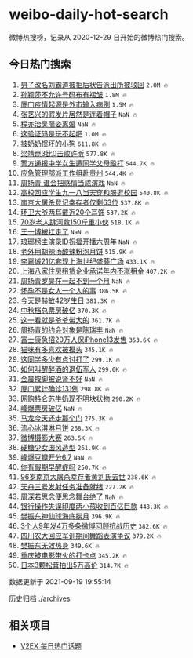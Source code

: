 # weibo-daily-hot-search

微博热搜榜，记录从 2020-12-29 日开始的微博热门搜索。

## 今日热门搜索

<!-- BEGIN -->

1. [男子改名刘霸道被拒后状告派出所被驳回](https://s.weibo.com/weibo?q=%23%E7%94%B7%E5%AD%90%E6%94%B9%E5%90%8D%E5%88%98%E9%9C%B8%E9%81%93%E8%A2%AB%E6%8B%92%E5%90%8E%E7%8A%B6%E5%91%8A%E6%B4%BE%E5%87%BA%E6%89%80%E8%A2%AB%E9%A9%B3%E5%9B%9E%23&Refer=top) `2.0M 🔥`
1. [孙颖莎不允许号码布有褶皱](https://s.weibo.com/weibo?q=%23%E5%AD%99%E9%A2%96%E8%8E%8E%E4%B8%8D%E5%85%81%E8%AE%B8%E5%8F%B7%E7%A0%81%E5%B8%83%E6%9C%89%E8%A4%B6%E7%9A%B1%23&Refer=top) `1.8M 🔥`
1. [厦门疫情起源是外市输入病例](https://s.weibo.com/weibo?q=%23%E5%8E%A6%E9%97%A8%E7%96%AB%E6%83%85%E8%B5%B7%E6%BA%90%E6%98%AF%E5%A4%96%E5%B8%82%E8%BE%93%E5%85%A5%E7%97%85%E4%BE%8B%23&Refer=top) `1.5M 🔥`
1. [张艺兴的假发片居然是连着帽子](https://s.weibo.com/weibo?q=%23%E5%BC%A0%E8%89%BA%E5%85%B4%E7%9A%84%E5%81%87%E5%8F%91%E7%89%87%E5%B1%85%E7%84%B6%E6%98%AF%E8%BF%9E%E7%9D%80%E5%B8%BD%E5%AD%90%23&Refer=top) `NaN 🔥`
1. [程亦治吴丽姿离婚](https://s.weibo.com/weibo?q=%23%E7%A8%8B%E4%BA%A6%E6%B2%BB%E5%90%B4%E4%B8%BD%E5%A7%BF%E7%A6%BB%E5%A9%9A%23&Refer=top) `NaN 🔥`
1. [这验证码是玩不起吧](https://s.weibo.com/weibo?q=%23%E8%BF%99%E9%AA%8C%E8%AF%81%E7%A0%81%E6%98%AF%E7%8E%A9%E4%B8%8D%E8%B5%B7%E5%90%A7%23&Refer=top) `1.0M 🔥`
1. [被奶奶惯坏的小狗](https://s.weibo.com/weibo?q=%23%E8%A2%AB%E5%A5%B6%E5%A5%B6%E6%83%AF%E5%9D%8F%E7%9A%84%E5%B0%8F%E7%8B%97%23&Refer=top) `611.8K 🔥`
1. [梁靖崑3比0击败许昕](https://s.weibo.com/weibo?q=%23%E6%A2%81%E9%9D%96%E5%B4%913%E6%AF%940%E5%87%BB%E8%B4%A5%E8%AE%B8%E6%98%95%23&Refer=top) `577.8K 🔥`
1. [警方通报中学女生遭同学父母殴打](https://s.weibo.com/weibo?q=%23%E8%AD%A6%E6%96%B9%E9%80%9A%E6%8A%A5%E4%B8%AD%E5%AD%A6%E5%A5%B3%E7%94%9F%E9%81%AD%E5%90%8C%E5%AD%A6%E7%88%B6%E6%AF%8D%E6%AE%B4%E6%89%93%23&Refer=top) `544.7K 🔥`
1. [应急管理部派工作组赴贵州](https://s.weibo.com/weibo?q=%23%E5%BA%94%E6%80%A5%E7%AE%A1%E7%90%86%E9%83%A8%E6%B4%BE%E5%B7%A5%E4%BD%9C%E7%BB%84%E8%B5%B4%E8%B4%B5%E5%B7%9E%23&Refer=top) `544.4K 🔥`
1. [周扬青 谁会把感情当成演戏](https://s.weibo.com/weibo?q=%E5%91%A8%E6%89%AC%E9%9D%92%20%E8%B0%81%E4%BC%9A%E6%8A%8A%E6%84%9F%E6%83%85%E5%BD%93%E6%88%90%E6%BC%94%E6%88%8F&Refer=top) `NaN 🔥`
1. [高校回应学生九一八当天穿和服逛校园](https://s.weibo.com/weibo?q=%23%E9%AB%98%E6%A0%A1%E5%9B%9E%E5%BA%94%E5%AD%A6%E7%94%9F%E4%B9%9D%E4%B8%80%E5%85%AB%E5%BD%93%E5%A4%A9%E7%A9%BF%E5%92%8C%E6%9C%8D%E9%80%9B%E6%A0%A1%E5%9B%AD%23&Refer=top) `540.8K 🔥`
1. [南京大屠杀登记幸存者仅剩63位](https://s.weibo.com/weibo?q=%23%E5%8D%97%E4%BA%AC%E5%A4%A7%E5%B1%A0%E6%9D%80%E7%99%BB%E8%AE%B0%E5%B9%B8%E5%AD%98%E8%80%85%E4%BB%85%E5%89%A963%E4%BD%8D%23&Refer=top) `537.8K 🔥`
1. [环卫大爷两耳戴近20个耳饰](https://s.weibo.com/weibo?q=%23%E7%8E%AF%E5%8D%AB%E5%A4%A7%E7%88%B7%E4%B8%A4%E8%80%B3%E6%88%B4%E8%BF%9120%E4%B8%AA%E8%80%B3%E9%A5%B0%23&Refer=top) `537.2K 🔥`
1. [70岁老人跳河救150斤重小伙](https://s.weibo.com/weibo?q=%2370%E5%B2%81%E8%80%81%E4%BA%BA%E8%B7%B3%E6%B2%B3%E6%95%91150%E6%96%A4%E9%87%8D%E5%B0%8F%E4%BC%99%23&Refer=top) `518.1K 🔥`
1. [王一博被扛走了](https://s.weibo.com/weibo?q=%23%E7%8E%8B%E4%B8%80%E5%8D%9A%E8%A2%AB%E6%89%9B%E8%B5%B0%E4%BA%86%23&Refer=top) `NaN 🔥`
1. [琅琊榜主演录ID祝福开播六周年](https://s.weibo.com/weibo?q=%E7%90%85%E7%90%8A%E6%A6%9C%E4%B8%BB%E6%BC%94%E5%BD%95ID%E7%A5%9D%E7%A6%8F%E5%BC%80%E6%92%AD%E5%85%AD%E5%91%A8%E5%B9%B4&Refer=top) `NaN 🔥`
1. [老外用胡辣汤酸辣粉泡月饼](https://s.weibo.com/weibo?q=%23%E8%80%81%E5%A4%96%E7%94%A8%E8%83%A1%E8%BE%A3%E6%B1%A4%E9%85%B8%E8%BE%A3%E7%B2%89%E6%B3%A1%E6%9C%88%E9%A5%BC%23&Refer=top) `515.9K 🔥`
1. [李嘉诚21亿套现上海世纪盛荟广场](https://s.weibo.com/weibo?q=%23%E6%9D%8E%E5%98%89%E8%AF%9A21%E4%BA%BF%E5%A5%97%E7%8E%B0%E4%B8%8A%E6%B5%B7%E4%B8%96%E7%BA%AA%E7%9B%9B%E8%8D%9F%E5%B9%BF%E5%9C%BA%23&Refer=top) `433.1K 🔥`
1. [上海八家住房租赁企业承诺年内不涨租金](https://s.weibo.com/weibo?q=%23%E4%B8%8A%E6%B5%B7%E5%85%AB%E5%AE%B6%E4%BD%8F%E6%88%BF%E7%A7%9F%E8%B5%81%E4%BC%81%E4%B8%9A%E6%89%BF%E8%AF%BA%E5%B9%B4%E5%86%85%E4%B8%8D%E6%B6%A8%E7%A7%9F%E9%87%91%23&Refer=top) `407.2K 🔥`
1. [周扬青罗昊在一起不到一个月](https://s.weibo.com/weibo?q=%23%E5%91%A8%E6%89%AC%E9%9D%92%E7%BD%97%E6%98%8A%E5%9C%A8%E4%B8%80%E8%B5%B7%E4%B8%8D%E5%88%B0%E4%B8%80%E4%B8%AA%E6%9C%88%23&Refer=top) `NaN 🔥`
1. [怀孕不是女人一个人的事](https://s.weibo.com/weibo?q=%23%E6%80%80%E5%AD%95%E4%B8%8D%E6%98%AF%E5%A5%B3%E4%BA%BA%E4%B8%80%E4%B8%AA%E4%BA%BA%E7%9A%84%E4%BA%8B%23&Refer=top) `386.5K 🔥`
1. [今天是赫敏42岁生日](https://s.weibo.com/weibo?q=%23%E4%BB%8A%E5%A4%A9%E6%98%AF%E8%B5%AB%E6%95%8F42%E5%B2%81%E7%94%9F%E6%97%A5%23&Refer=top) `381.3K 🔥`
1. [中秋档总票房破亿](https://s.weibo.com/weibo?q=%E4%B8%AD%E7%A7%8B%E6%A1%A3%E6%80%BB%E7%A5%A8%E6%88%BF%E7%A0%B4%E4%BA%BF&Refer=top) `370.3K 🔥`
1. [这一看就是爷爷带大的](https://s.weibo.com/weibo?q=%23%E8%BF%99%E4%B8%80%E7%9C%8B%E5%B0%B1%E6%98%AF%E7%88%B7%E7%88%B7%E5%B8%A6%E5%A4%A7%E7%9A%84%23&Refer=top) `361.7K 🔥`
1. [周扬青的约会对象是陈瑞丰](https://s.weibo.com/weibo?q=%23%E5%91%A8%E6%89%AC%E9%9D%92%E7%9A%84%E7%BA%A6%E4%BC%9A%E5%AF%B9%E8%B1%A1%E6%98%AF%E9%99%88%E7%91%9E%E4%B8%B0%23&Refer=top) `NaN 🔥`
1. [富士康急招20万人保iPhone13发售](https://s.weibo.com/weibo?q=%23%E5%AF%8C%E5%A3%AB%E5%BA%B7%E6%80%A5%E6%8B%9B20%E4%B8%87%E4%BA%BA%E4%BF%9DiPhone13%E5%8F%91%E5%94%AE%23&Refer=top) `353.6K 🔥`
1. [猫咪有多喜欢被摸头](https://s.weibo.com/weibo?q=%23%E7%8C%AB%E5%92%AA%E6%9C%89%E5%A4%9A%E5%96%9C%E6%AC%A2%E8%A2%AB%E6%91%B8%E5%A4%B4%23&Refer=top) `345.1K 🔥`
1. [这同学多少有点讨打了](https://s.weibo.com/weibo?q=%23%E8%BF%99%E5%90%8C%E5%AD%A6%E5%A4%9A%E5%B0%91%E6%9C%89%E7%82%B9%E8%AE%A8%E6%89%93%E4%BA%86%23&Refer=top) `299.1K 🔥`
1. [如何叫醒醉酒的退伍军人](https://s.weibo.com/weibo?q=%23%E5%A6%82%E4%BD%95%E5%8F%AB%E9%86%92%E9%86%89%E9%85%92%E7%9A%84%E9%80%80%E4%BC%8D%E5%86%9B%E4%BA%BA%23&Refer=top) `299.0K 🔥`
1. [金晨按脚被说肾不好](https://s.weibo.com/weibo?q=%23%E9%87%91%E6%99%A8%E6%8C%89%E8%84%9A%E8%A2%AB%E8%AF%B4%E8%82%BE%E4%B8%8D%E5%A5%BD%23&Refer=top) `NaN 🔥`
1. [厦门累计确诊131例](https://s.weibo.com/weibo?q=%23%E5%8E%A6%E9%97%A8%E7%B4%AF%E8%AE%A1%E7%A1%AE%E8%AF%8A131%E4%BE%8B%23&Refer=top) `298.8K 🔥`
1. [网购特仑苏牛奶现不明块状物](https://s.weibo.com/weibo?q=%23%E7%BD%91%E8%B4%AD%E7%89%B9%E4%BB%91%E8%8B%8F%E7%89%9B%E5%A5%B6%E7%8E%B0%E4%B8%8D%E6%98%8E%E5%9D%97%E7%8A%B6%E7%89%A9%23&Refer=top) `290.2K 🔥`
1. [峰爆票房破亿](https://s.weibo.com/weibo?q=%E5%B3%B0%E7%88%86%E7%A5%A8%E6%88%BF%E7%A0%B4%E4%BA%BF&Refer=top) `NaN 🔥`
1. [马龙今天还走那个门](https://s.weibo.com/weibo?q=%23%E9%A9%AC%E9%BE%99%E4%BB%8A%E5%A4%A9%E8%BF%98%E8%B5%B0%E9%82%A3%E4%B8%AA%E9%97%A8%23&Refer=top) `275.3K 🔥`
1. [流心冰淇淋月饼](https://s.weibo.com/weibo?q=%23%E6%B5%81%E5%BF%83%E5%86%B0%E6%B7%87%E6%B7%8B%E6%9C%88%E9%A5%BC%23&Refer=top) `268.3K 🔥`
1. [微博摄影大赛](https://s.weibo.com/weibo?q=%E5%BE%AE%E5%8D%9A%E6%91%84%E5%BD%B1%E5%A4%A7%E8%B5%9B&Refer=top) `263.5K 🔥`
1. [硬糖少女国风造型](https://s.weibo.com/weibo?q=%23%E7%A1%AC%E7%B3%96%E5%B0%91%E5%A5%B3%E5%9B%BD%E9%A3%8E%E9%80%A0%E5%9E%8B%23&Refer=top) `261.9K 🔥`
1. [峰爆豆瓣开分6.7](https://s.weibo.com/weibo?q=%23%E5%B3%B0%E7%88%86%E8%B1%86%E7%93%A3%E5%BC%80%E5%88%866.7%23&Refer=top) `NaN 🔥`
1. [你有假期早醒症吗](https://s.weibo.com/weibo?q=%23%E4%BD%A0%E6%9C%89%E5%81%87%E6%9C%9F%E6%97%A9%E9%86%92%E7%97%87%E5%90%97%23&Refer=top) `250.7K 🔥`
1. [96岁南京大屠杀幸存者黄刘氏去世](https://s.weibo.com/weibo?q=%2396%E5%B2%81%E5%8D%97%E4%BA%AC%E5%A4%A7%E5%B1%A0%E6%9D%80%E5%B9%B8%E5%AD%98%E8%80%85%E9%BB%84%E5%88%98%E6%B0%8F%E5%8E%BB%E4%B8%96%23&Refer=top) `238.6K 🔥`
1. [天舟三号发射任务准备就绪](https://s.weibo.com/weibo?q=%23%E5%A4%A9%E8%88%9F%E4%B8%89%E5%8F%B7%E5%8F%91%E5%B0%84%E4%BB%BB%E5%8A%A1%E5%87%86%E5%A4%87%E5%B0%B1%E7%BB%AA%23&Refer=top) `227.2K 🔥`
1. [周深若思念便思念舞台绝了](https://s.weibo.com/weibo?q=%23%E5%91%A8%E6%B7%B1%E8%8B%A5%E6%80%9D%E5%BF%B5%E4%BE%BF%E6%80%9D%E5%BF%B5%E8%88%9E%E5%8F%B0%E7%BB%9D%E4%BA%86%23&Refer=top) `NaN 🔥`
1. [银行操作失误印度两小孩收到百亿巨款](https://s.weibo.com/weibo?q=%23%E9%93%B6%E8%A1%8C%E6%93%8D%E4%BD%9C%E5%A4%B1%E8%AF%AF%E5%8D%B0%E5%BA%A6%E4%B8%A4%E5%B0%8F%E5%AD%A9%E6%94%B6%E5%88%B0%E7%99%BE%E4%BA%BF%E5%B7%A8%E6%AC%BE%23&Refer=top) `448.3K 🔥`
1. [樊振东神仙球海底捞月](https://s.weibo.com/weibo?q=%23%E6%A8%8A%E6%8C%AF%E4%B8%9C%E7%A5%9E%E4%BB%99%E7%90%83%E6%B5%B7%E5%BA%95%E6%8D%9E%E6%9C%88%23&Refer=top) `396.9K 🔥`
1. [3个人9年发4万多条微博回顾抗战历史](https://s.weibo.com/weibo?q=%233%E4%B8%AA%E4%BA%BA9%E5%B9%B4%E5%8F%914%E4%B8%87%E5%A4%9A%E6%9D%A1%E5%BE%AE%E5%8D%9A%E5%9B%9E%E9%A1%BE%E6%8A%97%E6%88%98%E5%8E%86%E5%8F%B2%23&Refer=top) `382.6K 🔥`
1. [四川农大回应军训期间舞蹈表演争议](https://s.weibo.com/weibo?q=%23%E5%9B%9B%E5%B7%9D%E5%86%9C%E5%A4%A7%E5%9B%9E%E5%BA%94%E5%86%9B%E8%AE%AD%E6%9C%9F%E9%97%B4%E8%88%9E%E8%B9%88%E8%A1%A8%E6%BC%94%E4%BA%89%E8%AE%AE%23&Refer=top) `379.2K 🔥`
1. [樊振东无效热身](https://s.weibo.com/weibo?q=%23%E6%A8%8A%E6%8C%AF%E4%B8%9C%E6%97%A0%E6%95%88%E7%83%AD%E8%BA%AB%23&Refer=top) `349.6K 🔥`
1. [重庆被电影带火的打卡点](https://s.weibo.com/weibo?q=%23%E9%87%8D%E5%BA%86%E8%A2%AB%E7%94%B5%E5%BD%B1%E5%B8%A6%E7%81%AB%E7%9A%84%E6%89%93%E5%8D%A1%E7%82%B9%23&Refer=top) `345.2K 🔥`
1. [日本3颗松茸拍出5万高价](https://s.weibo.com/weibo?q=%23%E6%97%A5%E6%9C%AC3%E9%A2%97%E6%9D%BE%E8%8C%B8%E6%8B%8D%E5%87%BA5%E4%B8%87%E9%AB%98%E4%BB%B7%23&Refer=top) `314.7K 🔥`

数据更新于 2021-09-19 19:55:14

<!-- END -->

历史归档 [./archives](./archives)

## 相关项目

- [V2EX 每日热门话题](https://github.com/boojack/v2ex-daily-hot-topic)
